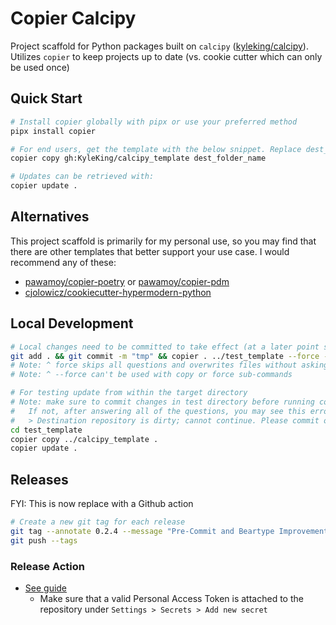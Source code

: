 # Copier Calcipy

Project scaffold for Python packages built on `calcipy` ([kyleking/calcipy](https://github.com/KyleKing/calcipy)). Utilizes `copier` to keep projects up to date (vs. cookie cutter which can only be used once)

## Quick Start

```sh
# Install copier globally with pipx or use your preferred method
pipx install copier

# For end users, get the template with the below snippet. Replace dest_folder_name (can use ".")
copier copy gh:KyleKing/calcipy_template dest_folder_name

# Updates can be retrieved with:
copier update .
```

## Alternatives

This project scaffold is primarily for my personal use, so you may find that there are other templates that better support your use case. I would recommend any of these:

- [pawamoy/copier-poetry](https://github.com/pawamoy/copier-poetry) or [pawamoy/copier-pdm](https://github.com/pawamoy/copier-pdm)
- [cjolowicz/cookiecutter-hypermodern-python](https://github.com/cjolowicz/cookiecutter-hypermodern-python)

## Local Development

```sh
# Local changes need to be committed to take effect (at a later point squash all "tmp" commits)
git add . && git commit -m "tmp" && copier . ../test_template --force --vcs-ref=HEAD
# Note: ^ force skips all questions and overwrites files without asking. Uses copier question default
# Note: ^ --force can't be used with copy or force sub-commands

# For testing update from within the target directory
# Note: make sure to commit changes in test directory before running copier
#   If not, after answering all of the questions, you may see this error and need to restart:
#   > Destination repository is dirty; cannot continue. Please commit or stash your local changes and retry.
cd test_template
copier copy ../calcipy_template .
copier update .
```

## Releases

FYI: This is now replace with a Github action

```sh
# Create a new git tag for each release
git tag --annotate 0.2.4 --message "Pre-Commit and Beartype Improvements"
git push --tags
```

### Release Action

- [See guide](https://commitizen-tools.github.io/commitizen/tutorials/github_actions/)
    - Make sure that a valid Personal Access Token is attached to the repository under `Settings > Secrets > Add new secret`
